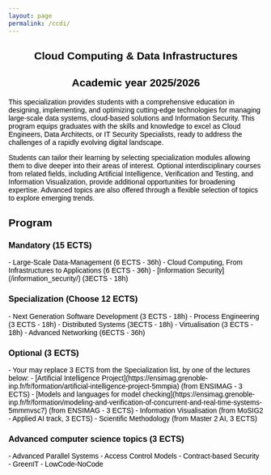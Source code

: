 ```yaml
---
layout: page
permalink: /ccdi/
---
```


<style type="text/css">
body {
  font-family: Optima, Candara, Calibri, Arial, sans-serif;
  color: black;
}
code {
  font-family: "Lucida Console", Monaco, monospace;
  font-size: 85%;
}
blockquote {
  background: rgb(211, 240, 250);
  border-left: 5px solid darkblue;
  padding: 3px 1em 3px;
  font-style: normal;
  color: black;
  letter-spacing: 0px;
}

.news {
  background: rgb(251, 227, 227);
  border-left: 5px solid darkblue;
  padding: 3px 1em 3px;
  font-style: normal;
  color: black;
  letter-spacing: 0px;
}

</style>


<center><h2><b>Cloud Computing & Data Infrastructures</b></h2><h2>Academic year <b>2025/2026</b></h2></center>


This specialization provides students with a comprehensive education in designing, implementing, and  optimizing cutting-edge technologies for managing large-scale data systems, cloud-based solutions and Information Security. This program equips graduates with the skills and knowledge to excel as Cloud Engineers, Data Architects, or IT Security Specialists, ready to address the challenges of a rapidly evolving digital landscape.

Students can tailor their learning by selecting specialization modules allowing them to dive deeper into their areas of interest. Optional interdisciplinary courses from related fields, including Artificial Intelligence, Verification and Testing, and Information Visualization, provide additional opportunities for broadening expertise.
Advanced topics are also offered through a flexible selection of topics to explore emerging trends. 

<h2>Program</h2>

<h3><b>Mandatory (15 ECTS)</b></h3>
- Large-Scale Data-Management (6 ECTS - 36h)
- Cloud Computing, From Infrastructures to Applications (6 ECTS - 36h)
- [Information Security](/information_security/) (3ECTS - 18h)

<h3><b>Specialization (Choose 12 ECTS)</b></h3>
  - Next Generation Software Development (3 ECTS - 18h)
  - Process Engineering (3 ECTS - 18h)
  - Distributed Systems (3ECTS - 18h)
  - Virtualisation (3 ECTS - 18h)
  - Advanced Networking (6ECTS - 36h)

<h3><b>Optional (3 ECTS)</b></h3>
- Your may replace 3 ECTS from the Specialization list, by one of the lectures below:
    - [Artificial Intelligence Project](https://ensimag.grenoble-inp.fr/fr/formation/artificial-intelligence-project-5mmpia) (from ENSIMAG - 3 ECTS)
    - [Models and languages for model checking](https://ensimag.grenoble-inp.fr/fr/formation/modeling-and-verification-of-concurrent-and-real-time-systems-5mmmvsc7) (from ENSIMAG - 3 ECTS)
    - Information Visualisation (from MoSIG2 - Applied AI track, 3 ECTS)
    - Scientific Methodology (from Master 2 AI, 3 ECTS)



<h3><b>Advanced computer science topics (3 ECTS)</b></h3>
- Advanced Parallel Systems 
- Access Control Models 
- Contract-based Security 
- GreenIT 
- LowCode-NoCode